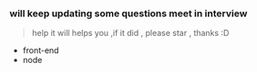 ### will keep updating some questions meet in interview
  > help it will helps you ,if it did ,  please star , thanks :D
- front-end
- node